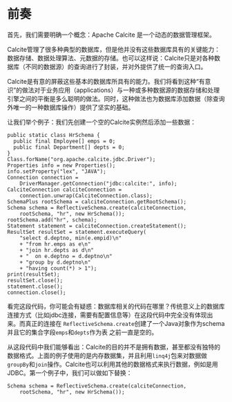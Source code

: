 # 前奏

首先，我们需要明确一个概念：Apache Calcite 是一个动态的数据管理框架。

Calcite管理了很多种典型的数据库，但是他并没有这些数据库具有的关键能力：数据存储、数据处理算法、元数据的存储。也可以这样说：Calcite只是对各种数据库（不同的数据源）的查询进行了封装，并对外提供了统一的查询入口。

Calcite是有意的屏蔽这些基本的数据库所具有的能力。我们将看到这种“有意识”的做法对于业务应用（applications）与一种或多种数据源的数据存储和处理引擎之间的平衡是多么聪明的做法。同时，这种做法也为数据库添加数据（除查询外唯一的一种数据库操作）提供了坚实的基础。

让我们举个例子：我们先创建一个空的Calcite实例然后添加一些数据：

```
public static class HrSchema {
  public final Employee[] emps = 0;
  public final Department[] depts = 0;
}
Class.forName("org.apache.calcite.jdbc.Driver");
Properties info = new Properties();
info.setProperty("lex", "JAVA");
Connection connection =
    DriverManager.getConnection("jdbc:calcite:", info);
CalciteConnection calciteConnection =
    connection.unwrap(CalciteConnection.class);
SchemaPlus rootSchema = calciteConnection.getRootSchema();
Schema schema = ReflectiveSchema.create(calciteConnection,
    rootSchema, "hr", new HrSchema());
rootSchema.add("hr", schema);
Statement statement = calciteConnection.createStatement();
ResultSet resultSet = statement.executeQuery(
    "select d.deptno, min(e.empid)\n"
    + "from hr.emps as e\n"
    + "join hr.depts as d\n"
    + "  on e.deptno = d.deptno\n"
    + "group by d.deptno\n"
    + "having count(*) > 1");
print(resultSet);
resultSet.close();
statement.close();
connection.close();
```

看完这段代码，你可能会有疑惑：数据库相关的代码在哪里？传统意义上的数据库连接方式（比如jdbc连接，需要有配置信息等）在这段代码中完全没有体现出来。而真正的连接在 `ReflectiveSchema.create`创建了一个Java对象作为schema并且它的集合字段`emps`和`depts`作为表 之前一直是空的。

从这段代码中我们能够看出：Calcite的目的并不是拥有数据，甚至都没有独特的数据格式。上面的例子使用的是内存数据集，并且利用`linq4j`包来对数据做`groupBy`和`join`操作。Calcite也可以利用其他的数据格式来执行数据，例如是用JDBC。第一个例子中，我们可以做如下替换：

```
Schema schema = ReflectiveSchema.create(calciteConnection,
    rootSchema, "hr", new HrSchema());
```



